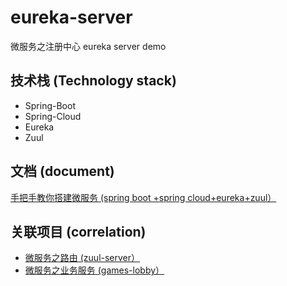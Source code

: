 # eureka-server

微服务之注册中心
eureka server demo

## 技术栈 (Technology stack)
- Spring-Boot
- Spring-Cloud
- Eureka
- Zuul

## 文档 (document)
[手把手教你搭建微服务 (spring boot +spring cloud+eureka+zuul）](https://www.zhihu.com/people/liuguozhu/activities)

## 关联项目 (correlation)
- [微服务之路由 (zuul-server）](https://github.com/Liuguozhu/zuul-server)
- [微服务之业务服务 (games-lobby）](https://www.zhihu.com/people/liuguozhu/activities)
